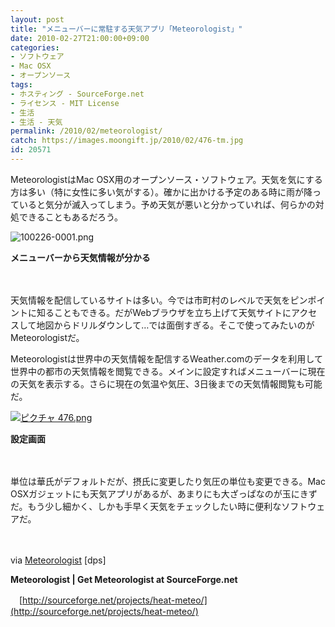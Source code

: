 ```yaml
---
layout: post
title: "メニューバーに常駐する天気アプリ「Meteorologist」"
date: 2010-02-27T21:00:00+09:00
categories:
- ソフトウェア
- Mac OSX
- オープンソース
tags: 
- ホスティング - SourceForge.net
- ライセンス - MIT License
- 生活
- 生活 - 天気
permalink: /2010/02/meteorologist/
catch: https://images.moongift.jp/2010/02/476-tm.jpg
id: 20571
---
```

MeteorologistはMac OSX用のオープンソース・ソフトウェア。天気を気にする方は多い（特に女性に多い気がする）。確かに出かける予定のある時に雨が降っていると気分が滅入ってしまう。予め天気が悪いと分かっていれば、何らかの対処できることもあるだろう。

  

![100226-0001.png](https://images.moongift.jp/2010/02/100226-0001.png)  
  
**メニューバーから天気情報が分かる**

  

　

  

天気情報を配信しているサイトは多い。今では市町村のレベルで天気をピンポイントに知ることもできる。だがWebブラウザを立ち上げて天気サイトにアクセスして地図からドリルダウンして…では面倒すぎる。そこで使ってみたいのがMeteorologistだ。

  
<!--more-->

Meteorologistは世界中の天気情報を配信するWeather.comのデータを利用して世界中の都市の天気情報を閲覧できる。メインに設定すればメニューバーに現在の天気を表示する。さらに現在の気温や気圧、3日後までの天気情報閲覧も可能だ。

  

[![ピクチャ 476.png](https://images.moongift.jp/2010/02/476-tm.jpg)](https://images.moongift.jp/2010/02/476.png)  
  
**設定画面**

  

　

  

単位は華氏がデフォルトだが、摂氏に変更したり気圧の単位も変更できる。Mac OSXガジェットにも天気アプリがあるが、あまりにも大ざっぱなのが玉にきずだ。もう少し細かく、しかも手早く天気をチェックしたい時に便利なソフトウェアだ。

  

　

  

via [Meteorologist](http://dpsmac.com/169) [dps]

  

**Meteorologist | Get Meteorologist at SourceForge.net**  
  
　[http://sourceforge.net/projects/heat-meteo/](http://sourceforge.net/projects/heat-meteo/)

  
